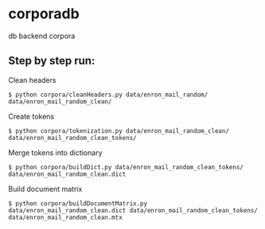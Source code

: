 # corporadb
db backend corpora

## Step by step run:

Clean headers
```shell
$ python corpora/cleanHeaders.py data/enron_mail_random/ data/enron_mail_random_clean/
```

Create tokens
```shell
$ python corpora/tokenization.py data/enron_mail_random_clean/ data/enron_mail_random_clean_tokens/
```

Merge tokens into dictionary
```shell
$ python corpora/buildDict.py data/enron_mail_random_clean_tokens/ data/enron_mail_random_clean.dict
```

Build document matrix
```shell
$ python corpora/buildDocumentMatrix.py data/enron_mail_random_clean.dict data/enron_mail_random_clean_tokens/ data/enron_mail_random_clean.mtx
```

